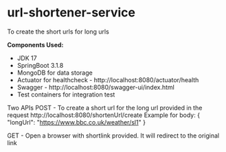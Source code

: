 # url-shortener-service
To create the short urls for long urls

**Components Used:**
* JDK 17
* SpringBoot 3.1.8
* MongoDB for data storage
* Actuator for healthcheck - http://localhost:8080/actuator/health
* Swagger - http://localhost:8080/swagger-ui/index.html
* Test containers for integration test

Two APIs
POST - To create a short url for the long url provided in the request
http://localhost:8080/shortenUrl/create
Example for body:
{
"longUrl": "https://www.bbc.co.uk/weather/sl1"
}

GET - Open a browser with shortlink provided. It will redirect to the original link 

